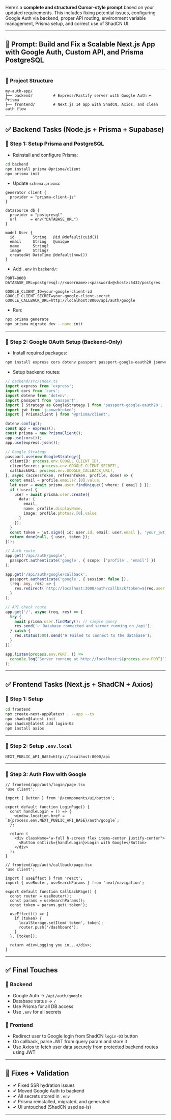 Here’s a **complete and structured Cursor-style prompt** based on your updated requirements. This includes fixing potential issues, configuring Google Auth via backend, proper API routing, environment variable management, Prisma setup, and correct use of ShadCN UI.

---

## 🔧 Prompt: Build and Fix a Scalable Next.js App with Google Auth, Custom API, and Prisma PostgreSQL

---

### 📁 Project Structure

```
my-auth-app/
├── backend/         # Express/Fastify server with Google Auth + Prisma
├── frontend/        # Next.js 14 app with ShadCN, Axios, and clean auth flow
```

---

## ✅ Backend Tasks (Node.js + Prisma + Supabase)

### 🔌 Step 1: Setup Prisma and PostgreSQL

* Reinstall and configure Prisma:

```bash
cd backend
npm install prisma @prisma/client
npx prisma init
```

* Update `schema.prisma`:

```prisma
generator client {
  provider = "prisma-client-js"
}

datasource db {
  provider = "postgresql"
  url      = env("DATABASE_URL")
}

model User {
  id        String   @id @default(cuid())
  email     String   @unique
  name      String?
  image     String?
  createdAt DateTime @default(now())
}
```

* Add `.env` in `backend/`:

```
PORT=8000
DATABASE_URL=postgresql://<username>:<password>@<host>:5432/postgres

GOOGLE_CLIENT_ID=your-google-client-id
GOOGLE_CLIENT_SECRET=your-google-client-secret
GOOGLE_CALLBACK_URL=http://localhost:8000/api/auth/google
```

* Run:

```bash
npx prisma generate
npx prisma migrate dev --name init
```

---

### 🔐 Step 2: Google OAuth Setup (Backend-Only)

* Install required packages:

```bash
npm install express cors dotenv passport passport-google-oauth20 jsonwebtoken
```

* Setup backend routes:

```ts
// backend/src/index.ts
import express from 'express';
import cors from 'cors';
import dotenv from 'dotenv';
import passport from 'passport';
import { Strategy as GoogleStrategy } from 'passport-google-oauth20';
import jwt from 'jsonwebtoken';
import { PrismaClient } from '@prisma/client';

dotenv.config();
const app = express();
const prisma = new PrismaClient();
app.use(cors());
app.use(express.json());

// Google Strategy
passport.use(new GoogleStrategy({
  clientID: process.env.GOOGLE_CLIENT_ID!,
  clientSecret: process.env.GOOGLE_CLIENT_SECRET!,
  callbackURL: process.env.GOOGLE_CALLBACK_URL!,
}, async (accessToken, refreshToken, profile, done) => {
  const email = profile.emails?.[0].value;
  let user = await prisma.user.findUnique({ where: { email } });
  if (!user) {
    user = await prisma.user.create({
      data: {
        email,
        name: profile.displayName,
        image: profile.photos?.[0].value
      }
    });
  }
  const token = jwt.sign({ id: user.id, email: user.email }, 'your_jwt_secret');
  return done(null, { user, token });
}));

// Auth route
app.get('/api/auth/google',
  passport.authenticate('google', { scope: ['profile', 'email'] })
);

app.get('/api/auth/google/callback',
  passport.authenticate('google', { session: false }),
  (req: any, res) => {
    res.redirect(`http://localhost:3000/auth/callback?token=${req.user.token}`);
  }
);

// API check route
app.get('/', async (req, res) => {
  try {
    await prisma.user.findMany(); // simple query
    res.send('✅ Database connected and server running on /api');
  } catch {
    res.status(500).send('❌ Failed to connect to the database');
  }
});

app.listen(process.env.PORT, () =>
  console.log(`Server running at http://localhost:${process.env.PORT}`)
);
```

---

## ✅ Frontend Tasks (Next.js + ShadCN + Axios)

### 🧱 Step 1: Setup

```bash
cd frontend
npx create-next-app@latest . --app --ts
npx shadcn@latest init
npx shadcn@latest add login-03
npm install axios
```

---

### 🔑 Step 2: Setup `.env.local`

```env
NEXT_PUBLIC_API_BASE=http://localhost:8000/api
```

---

### 🔁 Step 3: Auth Flow with Google

```tsx
// frontend/app/auth/login/page.tsx
'use client';

import { Button } from '@/components/ui/button';

export default function LoginPage() {
  const handleLogin = () => {
    window.location.href = `${process.env.NEXT_PUBLIC_API_BASE}/auth/google`;
  };

  return (
    <div className="w-full h-screen flex items-center justify-center">
      <Button onClick={handleLogin}>Login with Google</Button>
    </div>
  );
}
```

```tsx
// frontend/app/auth/callback/page.tsx
'use client';

import { useEffect } from 'react';
import { useRouter, useSearchParams } from 'next/navigation';

export default function CallbackPage() {
  const router = useRouter();
  const params = useSearchParams();
  const token = params.get('token');

  useEffect(() => {
    if (token) {
      localStorage.setItem('token', token);
      router.push('/dashboard');
    }
  }, [token]);

  return <div>Logging you in...</div>;
}
```

---

## ✅ Final Touches

### 🎯 Backend

* Google Auth → `/api/auth/google`
* Database status → `/`
* Use Prisma for all DB access
* Use `.env` for all secrets

### 🎯 Frontend

* Redirect user to Google login from ShadCN `login-03` button
* On callback, parse JWT from query param and store it
* Use Axios to fetch user data securely from protected backend routes using JWT

---

## 🧹 Fixes + Validation

* ✔ Fixed SSR hydration issues
* ✔ Moved Google Auth to backend
* ✔ All secrets stored in `.env`
* ✔ Prisma reinstalled, migrated, and generated
* ✔ UI untouched (ShadCN used as-is)

---
